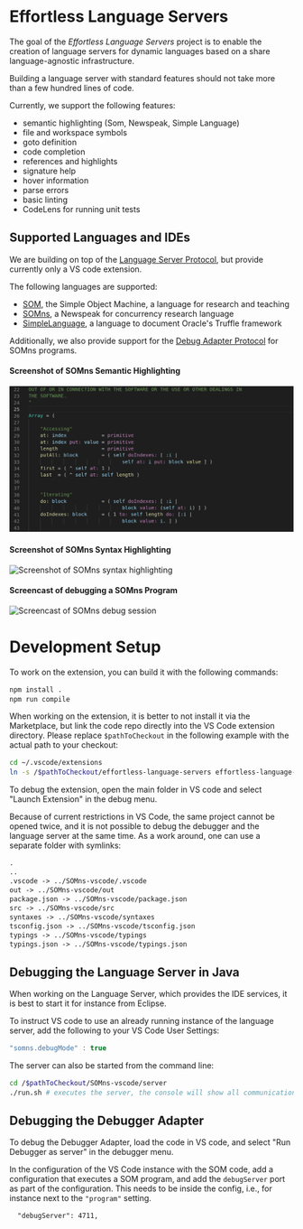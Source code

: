# Effortless Language Servers

The goal of the *Effortless Language Servers* project is to
enable the creation of language servers for dynamic languages
based on a share language-agnostic infrastructure.

Building a language server with standard features should not take
more than a few hundred lines of code.

Currently, we support the following features:

 - semantic highlighting (Som, Newspeak, Simple Language)
 - file and workspace symbols
 - goto definition
 - code completion
 - references and highlights
 - signature help
 - hover information
 - parse errors
 - basic linting
 - CodeLens for running unit tests

## Supported Languages and IDEs

We are building on top of the [Language Server Protocol](https://github.com/Microsoft/language-server-protocol),
but provide currently only a VS code extension.

The following languages are supported:

 - [SOM], the Simple Object Machine, a language for research and teaching
 - [SOMns], a Newspeak for concurrency research language
 - [SimpleLanguage], a language to document Oracle's Truffle framework

Additionally, we also provide support for the [Debug Adapter Protocol](https://microsoft.github.io/debug-adapter-protocol/) for SOMns programs.

#### Screenshot of SOMns Semantic Highlighting

![Screencast of SOMns Semantic Highlighting](https://raw.githubusercontent.com/HumphreyHCB/SOMns-vscode/master/resources/SomHighlighting.PNG)


#### Screenshot of SOMns Syntax Highlighting


![Screenshot of SOMns syntax highlighting](https://som-st.github.io/images/vscode-somns-syntax-highlighting.png)

#### Screencast of debugging a SOMns Program

![Screencast of SOMns debug session](https://som-st.github.io/images/vscode-somns-debugger.gif)


# Development Setup

To work on the extension, you can build it with the following commands:

```bash
npm install .
npm run compile
```

When working on the extension, it is better to not install it via the
Marketplace, but link the code repo directly into the VS Code extension
directory. Please replace `$pathToCheckout` in the following example with the actual
path to your checkout:

```bash
cd ~/.vscode/extensions
ln -s /$pathToCheckout/effortless-language-servers effortless-language-servers
```

To debug the extension, open the main folder in VS code and select
"Launch Extension" in the debug menu.

Because of current restrictions in VS Code, the same project cannot be opened
twice, and it is not possible to debug the debugger and the language server at
the same time. As a work around, one can use a separate folder with symlinks:

```
.
..
.vscode -> ../SOMns-vscode/.vscode
out -> ../SOMns-vscode/out
package.json -> ../SOMns-vscode/package.json
src -> ../SOMns-vscode/src
syntaxes -> ../SOMns-vscode/syntaxes
tsconfig.json -> ../SOMns-vscode/tsconfig.json
typings -> ../SOMns-vscode/typings
typings.json -> ../SOMns-vscode/typings.json
```

## Debugging the Language Server in Java

When working on the Language Server, which provides the IDE services, it is best
to start it for instance from Eclipse.

To instruct VS code to use an already running instance of the language server,
add the following to your VS Code User Settings:

```JavaScript
"somns.debugMode" : true
```

The server can also be started from the command line:

```bash
cd /$pathToCheckout/SOMns-vscode/server
./run.sh # executes the server, the console will show all communication
```

## Debugging the Debugger Adapter

To debug the Debugger Adapter, load the code in VS code, and select "Run Debugger as server" in the debugger menu.

In the configuration of the VS Code instance with the SOM code, add a
configuration that executes a SOM program, and add the `debugServer` port
as part of the configuration. This needs to be inside the config, i.e., for
instance next to the `"program"` setting.

```
  "debugServer": 4711,
```


[SOMns]: https://github.com/smarr/SOMns
[SOM]: https://som-st.github.io
[SimpleLanguage]: https://github.com/graalvm/simplelanguage
